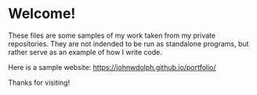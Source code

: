 # Welcome!

These files are some samples of my work taken from my private repositories. They are not indended to be run as standalone programs, but rather serve as an example of how I write code.


Here is a sample website:
  https://johnwdolph.github.io/portfolio/

Thanks for visiting!

